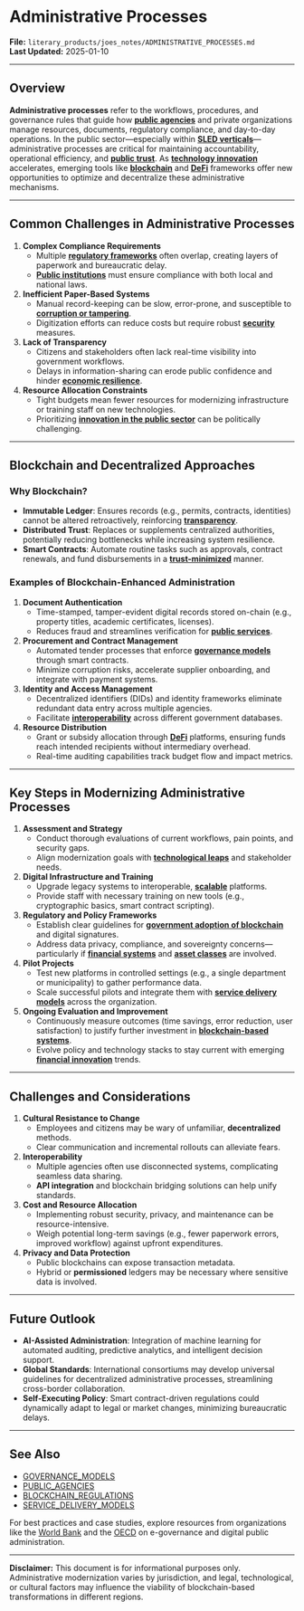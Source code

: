 # Administrative Processes

**File:** `literary_products/joes_notes/ADMINISTRATIVE_PROCESSES.md`\
**Last Updated:** 2025-01-10

***

## Overview

**Administrative processes** refer to the workflows, procedures, and governance rules that guide how [**public agencies**](../MISC/public_agencies.md) and private organizations manage resources, documents, regulatory compliance, and day-to-day operations. In the public sector—especially within [**SLED verticals**](../MISC/sled_vertices.md)—administrative processes are critical for maintaining accountability, operational efficiency, and [**public trust**](../MISC/public_trust.md). As [**technology innovation**](../STRATEGY/tech_innovation.md) accelerates, emerging tools like [**blockchain**](../crypto_economics/bitcoin_basics.md) and [**DeFi**](../DEFI_BASICS.md) frameworks offer new opportunities to optimize and decentralize these administrative mechanisms.

***

## Common Challenges in Administrative Processes

1. **Complex Compliance Requirements**
   * Multiple [**regulatory frameworks**](../governance/regulatory_frameworks.md) often overlap, creating layers of paperwork and bureaucratic delay.
   * [**Public institutions**](../PUBLIC_INSTITUTIONS.md) must ensure compliance with both local and national laws.
2. **Inefficient Paper-Based Systems**
   * Manual record-keeping can be slow, error-prone, and susceptible to [**corruption or tampering**](../BLOCKCHAIN_TRANSPARENCY.md).
   * Digitization efforts can reduce costs but require robust [**security**](../BLOCKCHAIN_SECURITY.md) measures.
3. **Lack of Transparency**
   * Citizens and stakeholders often lack real-time visibility into government workflows.
   * Delays in information-sharing can erode public confidence and hinder [**economic resilience**](../ECONOMIC_RESILIENCE.md).
4. **Resource Allocation Constraints**
   * Tight budgets mean fewer resources for modernizing infrastructure or training staff on new technologies.
   * Prioritizing [**innovation in the public sector**](../STRATEGY/innovations_in_public_sector.md) can be politically challenging.

***

## Blockchain and Decentralized Approaches

### Why Blockchain?

* **Immutable Ledger**: Ensures records (e.g., permits, contracts, identities) cannot be altered retroactively, reinforcing [**transparency**](../BLOCKCHAIN_TRANSPARENCY.md).
* **Distributed Trust**: Replaces or supplements centralized authorities, potentially reducing bottlenecks while increasing system resilience.
* **Smart Contracts**: Automate routine tasks such as approvals, contract renewals, and fund disbursements in a [**trust-minimized**](../CRYPTO/CRYPTOGRPAHY_BASICS_.MD) manner.

### Examples of Blockchain-Enhanced Administration

1. **Document Authentication**
   * Time-stamped, tamper-evident digital records stored on-chain (e.g., property titles, academic certificates, licenses).
   * Reduces fraud and streamlines verification for [**public services**](../MISC/public_services.md).
2. **Procurement and Contract Management**
   * Automated tender processes that enforce [**governance models**](../CRYPTO/GOVERNANCE_MODELS.MDS.MD) through smart contracts.
   * Minimize corruption risks, accelerate supplier onboarding, and integrate with payment systems.
3. **Identity and Access Management**
   * Decentralized identifiers (DIDs) and identity frameworks eliminate redundant data entry across multiple agencies.
   * Facilitate [**interoperability**](../BLOCKCHAIN_INTEROPERABILITY.md) across different government databases.
4. **Resource Distribution**
   * Grant or subsidy allocation through [**DeFi**](../DEFI_BASICS.md) platforms, ensuring funds reach intended recipients without intermediary overhead.
   * Real-time auditing capabilities track budget flow and impact metrics.

***

## Key Steps in Modernizing Administrative Processes

1. **Assessment and Strategy**
   * Conduct thorough evaluations of current workflows, pain points, and security gaps.
   * Align modernization goals with [**technological leaps**](../MISC/technological_leaps.md) and stakeholder needs.
2. **Digital Infrastructure and Training**
   * Upgrade legacy systems to interoperable, [**scalable**](../BLOCKCHAIN_SCALABILITY.md) platforms.
   * Provide staff with necessary training on new tools (e.g., cryptographic basics, smart contract scripting).
3. **Regulatory and Policy Frameworks**
   * Establish clear guidelines for [**government adoption of blockchain**](../MISC/government_adoption.md) and digital signatures.
   * Address data privacy, compliance, and sovereignty concerns—particularly if [**financial systems**](../STRATEGY/financial_systems.md) and [**asset classes**](../CRYPTO/asset_classes.mdclasses.md) are involved.
4. **Pilot Projects**
   * Test new platforms in controlled settings (e.g., a single department or municipality) to gather performance data.
   * Scale successful pilots and integrate them with [**service delivery models**](../AI/service_delivery_models.md) across the organization.
5. **Ongoing Evaluation and Improvement**
   * Continuously measure outcomes (time savings, error reduction, user satisfaction) to justify further investment in [**blockchain-based systems**](../crypto_economics/bitcoin_basics.md).
   * Evolve policy and technology stacks to stay current with emerging [**financial innovation**](../STRATEGY/financial_innovation.md) trends.

***

## Challenges and Considerations

1. **Cultural Resistance to Change**
   * Employees and citizens may be wary of unfamiliar, **decentralized** methods.
   * Clear communication and incremental rollouts can alleviate fears.
2. **Interoperability**
   * Multiple agencies often use disconnected systems, complicating seamless data sharing.
   * **API integration** and blockchain bridging solutions can help unify standards.
3. **Cost and Resource Allocation**
   * Implementing robust security, privacy, and maintenance can be resource-intensive.
   * Weigh potential long-term savings (e.g., fewer paperwork errors, improved workflow) against upfront expenditures.
4. **Privacy and Data Protection**
   * Public blockchains can expose transaction metadata.
   * Hybrid or **permissioned** ledgers may be necessary where sensitive data is involved.

***

## Future Outlook

* **AI-Assisted Administration**: Integration of machine learning for automated auditing, predictive analytics, and intelligent decision support.
* **Global Standards**: International consortiums may develop universal guidelines for decentralized administrative processes, streamlining cross-border collaboration.
* **Self-Executing Policy**: Smart contract-driven regulations could dynamically adapt to legal or market changes, minimizing bureaucratic delays.

***

## See Also

* [GOVERNANCE\_MODELS](../CRYPTO/GOVERNANCE_MODELS.MDS.MD)
* [PUBLIC\_AGENCIES](../MISC/public_agencies.md)
* [BLOCKCHAIN\_REGULATIONS](../BLOCKCHAIN_REGULATIONS.md)
* [SERVICE\_DELIVERY\_MODELS](../AI/service_delivery_models.md)

For best practices and case studies, explore resources from organizations like the [World Bank](https://www.worldbank.org/) and the [OECD](https://www.oecd.org/) on e-governance and digital public administration.

***

**Disclaimer:** This document is for informational purposes only. Administrative modernization varies by jurisdiction, and legal, technological, or cultural factors may influence the viability of blockchain-based transformations in different regions.
